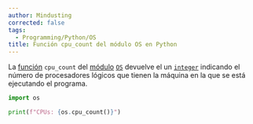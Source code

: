 ```yaml
---
author: Mindusting
corrected: false
tags:
  - Programming/Python/OS
title: Función cpu_count del módulo OS en Python
---
```


La [función](../py_function.md) `cpu_count` del [módulo](../py_module.md) [`OS`](py_os.md) devuelve el un [`integer`](../variables/py_int.md) indicando el número de procesadores lógicos que tienen la máquina en la que se está ejecutando el programa.

```py
import os

print(f"CPUs: {os.cpu_count()}")
```
